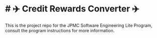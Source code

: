 # <h1> # :airplane: Credit Rewards Converter :airplane:</h1>
This is the project repo for the JPMC Software Engineering Lite Program, consult the program instructions for more information.


 
 
 
